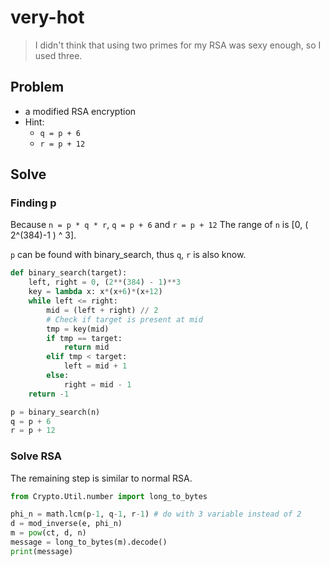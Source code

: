 # very-hot
> I didn't think that using two primes for my RSA was sexy enough, so I used three.

## Problem
- a modified RSA encryption
- Hint:
  - `q = p + 6`
  - `r = p + 12`
  
## Solve

### Finding p
Because `n = p * q * r`, `q = p + 6` and `r = p + 12`
The range of `n` is [0, ( 2^(384)-1 ) ^ 3].

`p` can be found with binary_search, thus `q`, `r` is also know.
```python
def binary_search(target):
    left, right = 0, (2**(384) - 1)**3
    key = lambda x: x*(x+6)*(x+12)
    while left <= right:
        mid = (left + right) // 2
        # Check if target is present at mid
        tmp = key(mid)
        if tmp == target:
            return mid
        elif tmp < target:
            left = mid + 1
        else:
            right = mid - 1
    return -1

p = binary_search(n)
q = p + 6
r = p + 12
```

### Solve RSA
The remaining step is similar to normal RSA.
```python
from Crypto.Util.number import long_to_bytes

phi_n = math.lcm(p-1, q-1, r-1) # do with 3 variable instead of 2
d = mod_inverse(e, phi_n)
m = pow(ct, d, n)
message = long_to_bytes(m).decode()
print(message)
```
